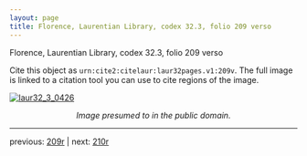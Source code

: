 ```yaml
---
layout: page
title: Florence, Laurentian Library, codex 32.3, folio 209 verso
---
```


Florence, Laurentian Library, codex 32.3, folio 209 verso

Cite this object as `urn:cite2:citelaur:laur32pages.v1:209v`.  The full image is linked to a citation tool you can use to cite regions of the image.

[![laur32_3_0426](http://www.homermultitext.org/iipsrv?IIIF=/project/homer/pyramidal/deepzoom/citelaur/laur32imgs/v1/laur32_3_0426.tif/full/800,/0/default.jpg)](http://www.homermultitext.org/ict2/?urn=urn:cite2:citelaur:laur32imgs.v1:laur32_3_0426) 

<p style="text-align: center; font-style: italic;">Image presumed to in the public domain.</p>

---

previous: [209r](../209r/) | next: [210r](../210r/)